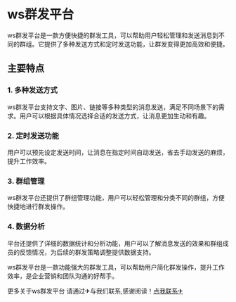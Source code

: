 # ws群发平台

ws群发平台是一款方便快捷的群发工具，可以帮助用户轻松管理和发送消息到不同的群组。它提供了多种发送方式和定时发送功能，让群发变得更加高效和便捷。

## 主要特点

### 1. 多种发送方式
ws群发平台支持文字、图片、链接等多种类型的消息发送，满足不同场景下的需求。用户可以根据具体情况选择合适的发送方式，让消息更加生动和有趣。

### 2. 定时发送功能
用户可以预先设定发送时间，让消息在指定时间自动发送，省去手动发送的麻烦，提升工作效率。

### 3. 群组管理
ws群发平台还提供了群组管理功能，用户可以轻松管理和分类不同的群组，方便快捷地进行群发操作。

### 4. 数据分析
平台还提供了详细的数据统计和分析功能，用户可以了解消息发送的效果和群组成员的反馈情况，为后续的群发策略调整提供数据支持。

ws群发平台是一款功能强大的群发工具，可以帮助用户简化群发操作，提升工作效率，是企业营销和团队沟通的好帮手。

更多关于ws群发平台 请通过✈与我们联系,感谢阅读！[点我联系✈](https://doc.G208.com)